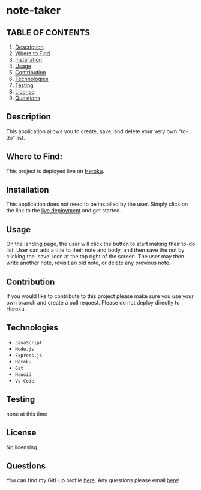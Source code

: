 # note-taker

## TABLE OF CONTENTS
   1. [Description](#description)
   2. [Where to Find](#where-to-find)
   3. [Installation](#installation)
   4. [Usage](#usage)
   5. [Contribution](#contribution)
   6. [Technologies](#technologies)
   7. [Testing](#testing)
   8. [License](#license)
   9. [Questions](#questions)

## Description

This application allows you to create, save, and delete your very own "to-do" list.

## Where to Find:

This project is deployed live on [Heroku](https://obscure-crag-39508.herokuapp.com/).

## Installation

This application does not need to be installed by the user. Simply click on the link to the [live deployment](https://obscure-crag-39508.herokuapp.com/) and get started.

## Usage

On the landing page, the user will click the button to start making their to-do list. User can add a title to their note and body, and then save the not by clicking the 'save' icon at the top right of the screen. The user may then write another note, revisit an old note, or delete any previous note.


## Contribution

If you would like to contribute to this project please make sure you use your own branch and create a pull request. Please do not deploy directly to Heroku.

## Technologies

- ``JavaScript``
- ``Node.js``
- ``Express.js``
- ``Heroku``
- ``Git``
- ``Nanoid``
- ``Vs Code``

## Testing

none at this time

## License

No licensing.

## Questions
You can find my GitHub profile [here](https://www.github.com/cmarshall13).
Any questions please email [here](<corinnelynette@yahoo.com>)!
